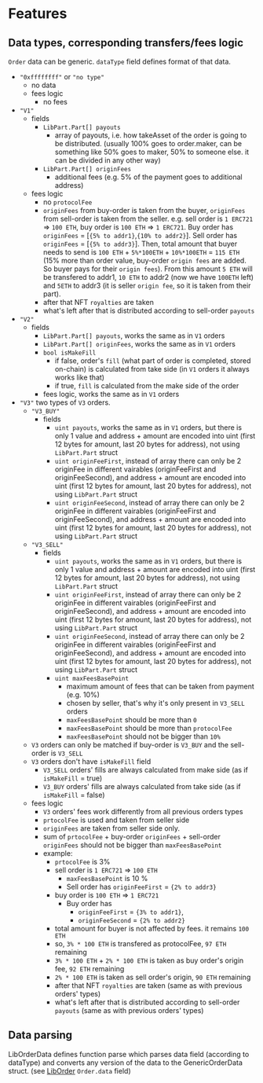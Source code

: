 # Features

## Data types, corresponding transfers/fees logic
`Order` data can be generic. `dataType` field defines format of that data.
- `"0xffffffff"` or `"no type"`
  - no data
  - fees logic
    - no fees 
- `"V1"`
  - fields
    - `LibPart.Part[] payouts`
      - array of payouts, i.e. how takeAsset of the order is going to be distributed. (usually 100% goes to order.maker, can be something like 50% goes to maker, 50% to someone else. it can be divided in any other way)
    - `LibPart.Part[] originFees`
      - additional fees (e.g. 5% of the payment goes to additional address)
  - fees logic
    - no `protocolFee`
    - `originFees` from buy-order is taken from the buyer, `originFees` from sell-order is taken from the seller. e.g. sell order is `1 ERC721` => `100 ETH`, buy order is `100 ETH` => `1 ERC721`. Buy order has `originFees` = [`{5% to addr1}`,`{10% to addr2}`]. Sell order has `originFees` = [`{5% to addr3}`]. Then, total amount that buyer needs to send is `100 ETH` + `5%*100ETH` + `10%*100ETH` = `115 ETH` (15% more than order value, buy-order `origin fees` are added. So buyer pays for their `origin fees`). From this amount `5 ETH` will be transfered to addr1, `10 ETH` to addr2 (now we have `100ETH` left) and `5ETH` to addr3 (it is seller `origin fee`, so it is taken from their part).
    - after that NFT `royalties` are taken
    - what's left after that is distributed according to sell-order `payouts`
- `"V2"`
  - fields
    - `LibPart.Part[] payouts`, works the same as in `V1` orders
    - `LibPart.Part[] originFees`, works the same as in `V1` orders
    - `bool isMakeFill`
      - if false, order's `fill` (what part of order is completed, stored on-chain) is calculated from take side (in `V1` orders it always works like that)
      - if true, `fill` is calculated from the make side of the order
    - fees logic, works the same as in `V1` orders
- `"V3"` two types of `V3` orders. 
  - `"V3_BUY"`
    - fields
      - `uint payouts`, works the same as in `V1` orders, but there is only 1 value and address + amount are encoded into uint (first 12 bytes for amount, last 20 bytes for address), not using `LibPart.Part` struct
      - `uint originFeeFirst`, instead of array there can only be 2 originFee in different vairables (originFeeFirst and originFeeSecond), and address + amount are encoded into uint (first 12 bytes for amount, last 20 bytes for address), not using `LibPart.Part` struct
      - `uint originFeeSecond`, instead of array there can only be 2 originFee in different vairables (originFeeFirst and originFeeSecond), and address + amount are encoded into uint (first 12 bytes for amount, last 20 bytes for address), not using `LibPart.Part` struct
  - `"V3_SELL"`
    - fields
      - `uint payouts`, works the same as in `V1` orders, but there is only 1 value and address + amount are encoded into uint (first 12 bytes for amount, last 20 bytes for address), not using `LibPart.Part` struct
      - `uint originFeeFirst`, instead of array there can only be 2 originFee in different vairables (originFeeFirst and originFeeSecond), and address + amount are encoded into uint (first 12 bytes for amount, last 20 bytes for address), not using `LibPart.Part` struct
      - `uint originFeeSecond`, instead of array there can only be 2 originFee in different vairables (originFeeFirst and originFeeSecond), and address + amount are encoded into uint (first 12 bytes for amount, last 20 bytes for address), not using `LibPart.Part` struct
      - `uint maxFeesBasePoint`
        - maximum amount of fees that can be taken from payment (e.g. 10%)
        - chosen by seller, that's why it's only present in `V3_SELL` orders
        - `maxFeesBasePoint` should be more than `0`
        - `maxFeesBasePoint` should be more than `protocolFee`
        - `maxFeesBasePoint` should not be bigger than `10%`
  - `V3` orders can only be matched if buy-order is `V3_BUY` and the sell-order is `V3_SELL`
  - `V3` orders don't have `isMakeFill` field
    - `V3_SELL` orders' fills are always calculated from make side (as if `isMakeFill` = true)
    - `V3_BUY` orders' fills are always calculated from take side (as if `isMakeFill` = false)
  - fees logic
    - `V3` orders' fees work differently from all previous orders types
    - `prtocolFee` is used and taken from seller side
    - `originFees` are taken from seller side only.
    - sum of `prtocolFee` + buy-order `originFees` + sell-order `originFees` should not be bigger than `maxFeesBasePoint`
    - example:
      - `prtocolFee` is 3%
      - sell order is `1 ERC721` => `100 ETH`
        - `maxFeesBasePoint` is 10 %
        - Sell order has `originFeeFirst` = `{2% to addr3}`
      - buy order is `100 ETH` => `1 ERC721`
        - Buy order has 
          - `originFeeFirst` = `{3% to addr1}`, 
          - `originFeeSecond` = `{2% to addr2}`
      - total amount for buyer is not affected by fees. it remains `100 ETH`
      - so, `3% * 100 ETH` is transfered as protocolFee, `97 ETH `remaining
      - `3% * 100 ETH` + `2% * 100 ETH` is taken as buy order's origin fee, `92 ETH` remaining
      - `2% * 100 ETH` is taken as sell order's origin, `90 ETH` remaining
      - after that NFT `royalties` are taken (same as with previous orders' types)
      - what's left after that is distributed according to sell-order `payouts` (same as with previous orders' types)



## Data parsing

LibOrderData defines function parse which parses data field (according to dataType) and converts any version of the data to the GenericOrderData struct. 
(see [LibOrder](LibOrder.md) `Order.data` field)



